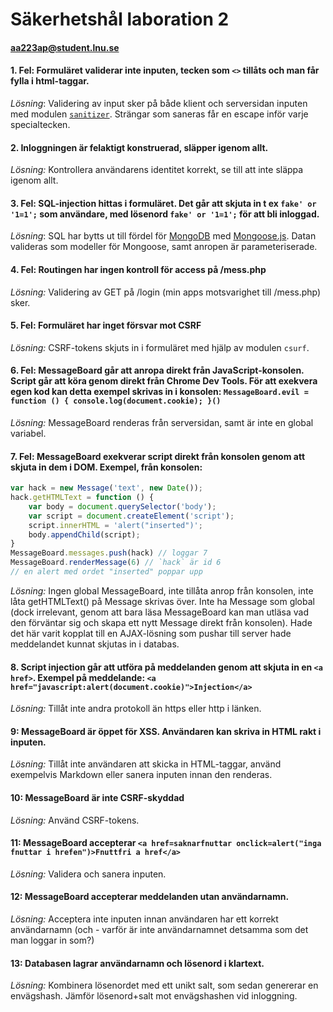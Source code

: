 # Säkerhetshål laboration 2
#### aa223ap@student.lnu.se
#### 1. **Fel:** Formuläret validerar inte inputen, tecken som `<>` tillåts och man får fylla i html-taggar. 

_Lösning_: Validering av input sker på både klient och serversidan inputen med modulen [`sanitizer`](https://github.com/theSmaw/Caja-HTML-Sanitizer). Strängar som saneras får en escape inför varje specialtecken.

#### 2. Inloggningen är felaktigt konstruerad, släpper igenom allt.

_Lösning:_ Kontrollera användarens identitet korrekt, se till att inte släppa igenom allt.

#### 3. **Fel:** SQL-injection hittas i formuläret. Det går att skjuta in t ex `fake' or '1=1';` som användare, med lösenord `fake' or '1=1';` för att bli inloggad.

_Lösning_: SQL har bytts ut till fördel för [MongoDB](https://www.mongodb.org/) med [Mongoose.js](http://mongoosejs.com/). Datan valideras som modeller för Mongoose, samt anropen är parameteriserade. 

#### 4. **Fel:** Routingen har ingen kontroll för access på /mess.php

_Lösning:_ Validering av GET på /login (min apps motsvarighet till /mess.php) sker.

#### 5. **Fel:** Formuläret har inget försvar mot CSRF

_Lösning:_ CSRF-tokens skjuts in i formuläret med hjälp av modulen `csurf`. 

#### 6. **Fel:** MessageBoard går att anropa direkt från JavaScript-konsolen. Script går att köra genom direkt från Chrome Dev Tools. För att exekvera egen kod kan detta exempel skrivas in i konsolen: `MessageBoard.evil = function () { console.log(document.cookie); }()`

_Lösning:_ MessageBoard renderas från serversidan, samt är inte en global variabel.

#### 7. **Fel:** MessageBoard exekverar script direkt från konsolen genom att skjuta in dem i DOM. Exempel, från konsolen: 
```javascript
var hack = new Message('text', new Date());
hack.getHTMLText = function () { 
	var body = document.querySelector('body'); 
	var script = document.createElement('script'); 
	script.innerHTML = 'alert("inserted")'; 
	body.appendChild(script); 
}
MessageBoard.messages.push(hack) // loggar 7
MessageBoard.renderMessage(6) // `hack` är id 6
// en alert med ordet "inserted" poppar upp
```

_Lösning:_ Ingen global MessageBoard, inte tillåta anrop från konsolen, inte låta getHTMLText() på Message skrivas över. Inte ha Message som global (dock irrelevant, genom att bara läsa MessageBoard kan man utläsa vad den förväntar sig och skapa ett nytt Message direkt från konsolen). Hade det här varit kopplat till en AJAX-lösning som pushar till server hade meddelandet kunnat skjutas in i databas.

#### 8. Script injection går att utföra på meddelanden genom att skjuta in en `<a href>`. Exempel på meddelande: `<a href="javascript:alert(document.cookie)">Injection</a>`

_Lösning:_ Tillåt inte andra protokoll än https eller http i länken. 

#### 9: MessageBoard är öppet för XSS. Användaren kan skriva in HTML rakt i inputen. 

_Lösning:_ Tillåt inte användaren att skicka in HTML-taggar, använd exempelvis Markdown eller sanera inputen innan den renderas.

#### 10: MessageBoard är inte CSRF-skyddad

_Lösning:_ Använd CSRF-tokens.

#### 11: MessageBoard accepterar `<a href=saknarfnuttar onclick=alert("inga fnuttar i hrefen")>Fnuttfri a href</a>`

_Lösning:_ Validera och sanera inputen.

#### 12: MessageBoard accepterar meddelanden utan användarnamn.

_Lösning:_ Acceptera inte inputen innan användaren har ett korrekt användarnamn (och - varför är inte användarnamnet detsamma som det man loggar in som?)

#### 13: Databasen lagrar användarnamn och lösenord i klartext.

_Lösning:_ Kombinera lösenordet med ett unikt salt, som sedan genererar en envägshash. Jämför lösenord+salt mot envägshashen vid inloggning.